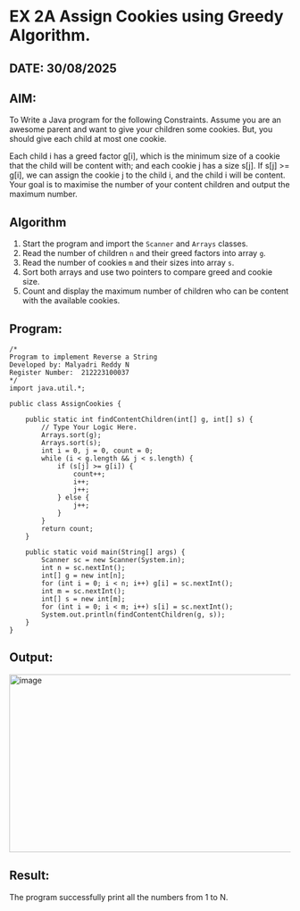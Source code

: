 
# EX 2A Assign Cookies using Greedy Algorithm. 
## DATE: 30/08/2025
## AIM:
To Write a Java program for the following Constraints.
Assume you are an awesome parent and want to give your children some cookies. But, you should give each child at most one cookie.

Each child i has a greed factor g[i], which is the minimum size of a cookie that the child will be content with; and each cookie j has a size s[j]. If s[j] >= g[i], we can assign the cookie j to the child i, and the child i will be content. Your goal is to maximise the number of your content children and output the maximum number.

## Algorithm
1. Start the program and import the `Scanner` and `Arrays` classes.
2. Read the number of children `n` and their greed factors into array `g`.
3. Read the number of cookies `m` and their sizes into array `s`.
4. Sort both arrays and use two pointers to compare greed and cookie size.
5. Count and display the maximum number of children who can be content with the available cookies.


## Program:
```
/*
Program to implement Reverse a String
Developed by: Malyadri Reddy N
Register Number:  212223100037
*/
import java.util.*;

public class AssignCookies {
    
    public static int findContentChildren(int[] g, int[] s) {
        // Type Your Logic Here.
        Arrays.sort(g);
        Arrays.sort(s);
        int i = 0, j = 0, count = 0;
        while (i < g.length && j < s.length) {
            if (s[j] >= g[i]) {
                count++;
                i++;
                j++;
            } else {
                j++;
            }
        }
        return count;
    }

    public static void main(String[] args) {
        Scanner sc = new Scanner(System.in);
        int n = sc.nextInt();
        int[] g = new int[n];
        for (int i = 0; i < n; i++) g[i] = sc.nextInt();
        int m = sc.nextInt();
        int[] s = new int[m];
        for (int i = 0; i < m; i++) s[i] = sc.nextInt();
        System.out.println(findContentChildren(g, s));
    }
}

```

## Output:
<img width="588" height="319" alt="image" src="https://github.com/user-attachments/assets/ff26a77b-4298-43fd-8321-cdc42c6c947e" />



## Result:
The program successfully print all the numbers from 1 to N. 
